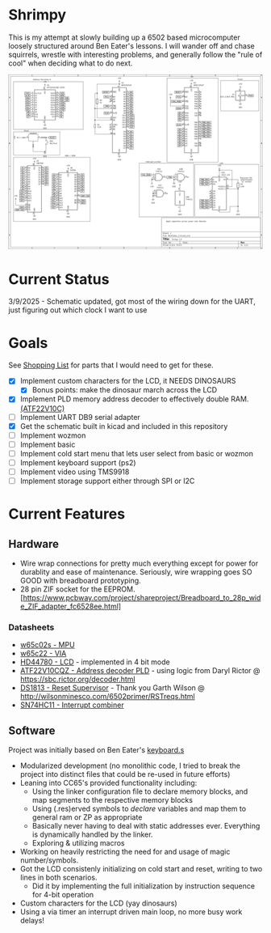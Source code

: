 # Shrimpy
This is my attempt at slowly building up a 6502 based microcomputer loosely structured around Ben Eater's lessons. I will wander off and chase squirrels, wrestle with interesting problems, and generally follow the "rule of cool" when deciding what to do next.

![schematic](schematics/shrimpy.png)

# Current Status
3/9/2025 - Schematic updated, got most of the wiring down for the UART, just figuring out which clock I want to use

# Goals
See [Shopping List](shopping_list.md) for parts that I would need to get for these.
- [x] Implement custom characters for the LCD, it NEEDS DINOSAURS
  - [x] Bonus points: make the dinosaur march across the LCD
- [X] Implement PLD memory address decoder to effectively double RAM. [(ATF22V10C)](https://www.mouser.com/ProductDetail/Microchip-Technology/ATF22V10CQZ-20PU?qs=2mdvTlUeTfCbTTksYbflfg%3D%3D&countryCode=US&currencyCode=USD)
- [ ] Implement UART DB9 serial adapter
- [x] Get the schematic built in kicad and included in this repository
- [ ] Implement wozmon
- [ ] Implement basic
- [ ] Implement cold start menu that lets user select from basic or wozmon
- [ ] Implement keyboard support (ps2)
- [ ] Implement video using TMS9918
- [ ] Implement storage support either through SPI or I2C

# Current Features
## Hardware
* Wire wrap connections for pretty much everything except for power for durablity and ease of maintenance. Seriously, wire wrapping goes SO GOOD with breadboard prototyping.
* 28 pin ZIF socket for the EEPROM. [https://www.pcbway.com/project/shareproject/Breadboard_to_28p_wide_ZIF_adapter_fc6528ee.html]
### Datasheets
* [w65c02s - MPU](doc/w65c02s.pdf)
* [w65c22 - VIA](doc/w65c22.pdf)
* [HD44780 - LCD](doc/HD44780.pdf) - implemented in 4 bit mode
* [ATF22V10CQZ - Address decoder PLD](doc/doc0778-3445105.pdf) - using logic from Daryl Rictor @ https://sbc.rictor.org/decoder.html
* [DS1813 - Reset Supervisor](doc/DS1813-3468265.pdf) - Thank you Garth Wilson @ http://wilsonminesco.com/6502primer/RSTreqs.html
* [SN74HC11 - Interrupt combiner](doc/sn74hc11.pdf)
## Software
Project was initially based on Ben Eater's [keyboard.s](https://eater.net/downloads/keyboard.s)
* Modularized development (no monolithic code, I tried to break the project into distinct files that could be re-used in future efforts)
* Leaning into CC65's provided functionality including:
  * Using the linker configuration file to declare memory blocks, and map segments to the respective memory blocks
  * Using (.res)erved symbols to _declare_ variables and map them to general ram or ZP as appropriate
  * Basically never having to deal with static addresses ever. Everything is dynamically handled by the linker.
  * Exploring & utilizing macros
* Working on heavily restricting the need for and usage of magic number/symbols.
* Got the LCD consistenly initializing on cold start and reset, writing to two lines in both scenarios.
  * Did it by implementing the full initialization by instruction sequence for 4-bit operation
* Custom characters for the LCD (yay dinosaurs)
* Using a via timer an interrupt driven main loop, no more busy work delays!

